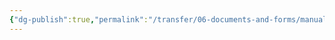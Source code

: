 ```yaml
---
{"dg-publish":true,"permalink":"/transfer/06-documents-and-forms/manual-applications/agile-ticketing/"}
---
```


